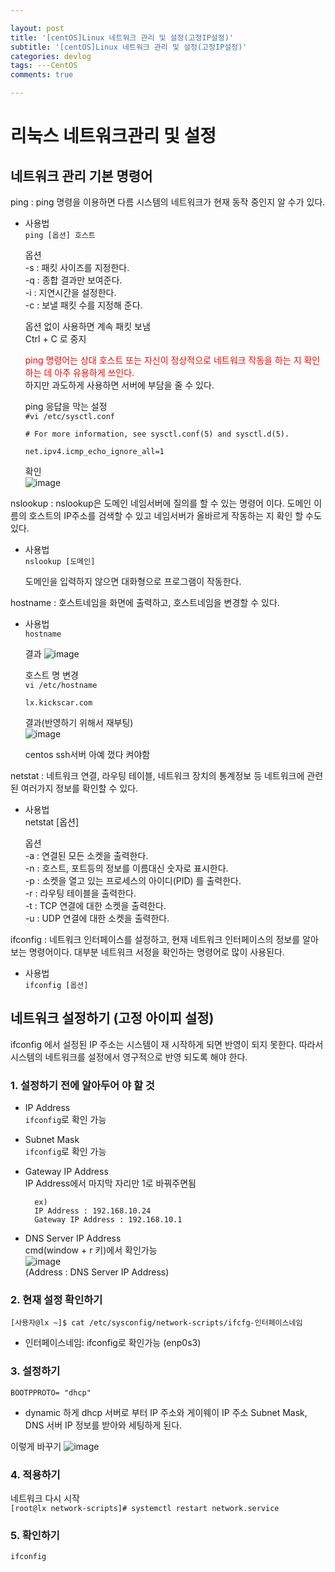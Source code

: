 ```yaml
---

layout: post
title: '[centOS]Linux 네트워크 관리 및 설정(고정IP설정)'
subtitle: '[centOS]Linux 네트워크 관리 및 설정(고정IP설정)'
categories: devlog
tags: ---CentOS
comments: true

---
```


# 리눅스 네트워크관리 및 설정

## 네트워크 관리 기본 명령어

ping : 
ping 명령을 이용하면 다름 시스템의 네트워크가 현재 동작 중인지 알 수가 있다.

- 사용법  
	```ping [옵션] 호스트```

	옵션  
	-s : 패킷 사이즈를 지정한다.  
	-q : 종합 결과만 보여준다.  
	-i  : 지연시간을 설정한다.  
	-c : 보낼 패킷 수를 지정해 준다.  

	옵션 없이 사용하면 계속 패킷 보냄  
	Ctrl + C 로 중지

	<span style = "color:red">ping 명령어는 상대 호스트 또는 자신이 정상적으로 네트워크 작동을 하는 지 확인하는 데 아주 유용하게 쓰인다.</span>  
	하지만 과도하게 사용하면 서버에 부담을 줄 수 있다.

	ping 응답을 막는 설정  
	```#vi /etc/sysctl.conf```
	```
	# For more information, see sysctl.conf(5) and sysctl.d(5).

	net.ipv4.icmp_echo_ignore_all=1

	```
	확인  
	![image](https://user-images.githubusercontent.com/60701130/154268007-0c598484-1db4-47e1-b1d0-bc3c93faeb01.png)


nslookup : 
nslookup은 도메인 네임서버에 질의를 할 수 있는 명령어 이다. 도메인 이름의 호스트의 IP주소를 검색할 수 있고 네임서버가 올바르게 작동하는 지 확인 할 수도 있다.

- 사용법  
	```nslookup [도메인]```

	도메인을 입력하지 않으면 대화형으로 프로그램이 작동한다.

hostname : 
호스트네임을 화면에 출력하고, 호스트네임을 변경할 수 있다.

- 사용법  
```hostname```  

	결과
	![image](https://user-images.githubusercontent.com/60701130/154268606-4646e1fb-a3e8-4711-8298-1175304068e8.png)



	호스트 명 변경  
	```vi /etc/hostname ```
	```
	lx.kickscar.com
	```

	결과(반영하기 위해서 재부팅)  
	![image](https://user-images.githubusercontent.com/60701130/154268683-2dfaac0d-d512-429b-a44d-1b682fec9273.png)
	
	centos ssh서버 아예 껐다 켜야함


netstat : 
네트워크 연결, 라우팅 테이블, 네트워크 장치의 통계정보 등 네트워크에 관련된 여러가지 정보를 확인할 수 있다.

- 사용법  
	netstat [옵션]

	옵션  
	-a : 연결된 모든 소켓을 출력한다.  
	-n : 호스트, 포트등의 정보를 이름대신 숫자로 표시한다.  
	-p : 소켓을 열고 있는 프로세스의 아이디(PID) 를 출력한다.  
	-r  : 라우팅 테이블을 출력한다.  
	-t  : TCP 연결에 대한 소켓을 출력한다.  
	-u : UDP 연결에 대한 소켓을 출력한다.  

ifconfig : 
네트워크 인터페이스를 설정하고, 현재 네트워크 인터페이스의 정보를 알아보는 명령어이다.
대부분 네트워크 서정을 확인하는 명령어로 많이 사용된다.

- 사용법  
```ifconfig [옵션]```

## 네트워크 설정하기 (고정 아이피 설정)
ifconfig 에서 설정된 IP 주소는 시스템이 재 시작하게 되면 반영이 되지 못한다. 따라서 시스템의 네트워크를 설정에서 영구적으로 반영 되도록 해야 한다. 

### 1. 설정하기 전에 알아두어 야 할 것  
- IP Address  
		```ifconfig```로 확인 가능  
- Subnet Mask  
		```ifconfig```로 확인 가능  
- Gateway IP Address  
		IP Address에서 마지막 자리만 1로 바꿔주면됨  
		
		ex)    
		IP Address : 192.168.10.24  
		Gateway IP Address : 192.168.10.1

- DNS Server IP Address  
		cmd(window + r 키)에서 확인가능  
		![image](https://user-images.githubusercontent.com/60701130/154276733-03e0d2dc-f1da-4b68-a9d1-1a0aae876f51.png)  
		(Address : DNS Server IP Address)



### 2. 현재 설정 확인하기

```[사용자@lx ~]$ cat /etc/sysconfig/network-scripts/ifcfg-인터페이스네임```
- 인터페이스네임: ifconfig로 확인가능 (enp0s3)

### 3. 설정하기

```
BOOTPPROTO= "dhcp"
```
- dynamic 하게 dhcp 서버로 부터 IP 주소와 게이웨이 IP 주소 Subnet Mask, DNS 서버 IP 정보를 받아와 세팅하게 된다.

이렇게 바꾸기
![image](https://user-images.githubusercontent.com/60701130/154280979-49cdf51c-0d8d-4789-9b5d-ca2a79a6d95c.png)


### 4. 적용하기

네트워크 다시 시작  
```[root@lx network-scripts]# systemctl restart network.service```

### 5. 확인하기
```ifconfig```
